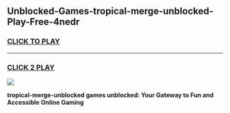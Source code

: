 
## Unblocked-Games-tropical-merge-unblocked-Play-Free-4nedr
<h3>
<a href="https://premium76.site?title=tropical-merge-unblocked&ref=19M">CLICK TO PLAY</a></h3>
<hr>

<h3>
<a href="https://premium76.site?title=tropical-merge-unblocked&ref=19M">CLICK 2 PLAY</a>
  
</h3>

<a href="https://premium76.site?title=tropical-merge-unblocked&ref=19M"><img src="https://clearcache.store/games.png"></a>


**tropical-merge-unblocked games unblocked: Your Gateway to Fun and Accessible Online Gaming**
